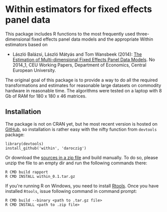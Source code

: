 # Within estimators for fixed effects panel data

This package includes R functions to the most frequently used three-dimensional fixed effects panel data models and the appropriate Within estimators based on

 * László Balázsi, László Mátyás and Tom Wansbeek (2014): [The Estimation of Multi-dimensional Fixed Effects Panel Data Models](http://EconPapers.repec.org/RePEc:ceu:econwp:2014_1). No 2014_1, CEU Working Papers, Department of Economics, Central European University.

The original goal of this package is to provide a way to do all the required transformations and estimates for reasonable large datasets on commodity hardware in reasonable time. The algorithms were tested on a laptop with 8 Gb of RAM for 180 x 180 x 46 matrices.

## Installation

The package is not on CRAN yet, but he most recent version is hosted on [GitHub](https://github.com/rapporter/rapport), so installation is rather easy with the nifty function from `devtools` package:

```
library(devtools)
install_github('within', 'daroczig')
```

Or download the [sources in a zip file](https://github.com/daroczig/within/archive/master.zip) and build manually. To do so, please unzip the file to an empty dir and run the following commands there:

```
R CMD build rapport
R CMD INSTALL within_0.1.tar.gz
```

If you're running R on Windows, you need to install [Rtools](http://cran.stat.ucla.edu/bin/windows/Rtools/ ). Once you have installed `Rtools`, issue following command in command prompt:

```
R CMD build --binary <path to .tar.gz file>
R CMD INSTALL <path to .zip file>
```
